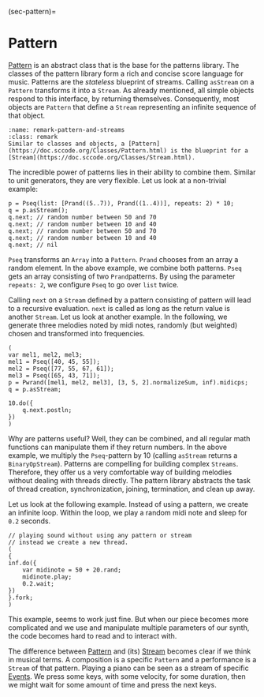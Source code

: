 (sec-pattern)=
# Pattern

[Pattern](https://doc.sccode.org/Classes/Pattern.html) is an abstract class that is the base for the patterns library. 
The classes of the pattern library form a rich and concise score language for music.
Patterns are the *stateless* blueprint of streams.
Calling ``asStream`` on a ``Pattern`` transforms it into a ``Stream``.
As already mentioned, all simple objects respond to this interface, by returning themselves.
Consequently, most objects are ``Pattern`` that define a ``Stream`` representing an infinite sequence of that object.

```{admonition} Pattern and Streams
:name: remark-pattern-and-streams
:class: remark
Similar to classes and objects, a [Pattern](https://doc.sccode.org/Classes/Pattern.html) is the blueprint for a [Stream](https://doc.sccode.org/Classes/Stream.html).
```

The incredible power of patterns lies in their ability to combine them.
Similar to unit generators, they are very flexible.
Let us look at a non-trivial example:

```isc
p = Pseq(list: [Prand((5..7)), Prand((1..4))], repeats: 2) * 10;
q = p.asStream();
q.next; // random number between 50 and 70
q.next; // random number between 10 and 40
q.next; // random number between 50 and 70
q.next; // random number between 10 and 40
q.next; // nil
```

``Pseq`` transforms an ``Array`` into a ``Pattern``. 
``Prand`` chooses from an array a random element.
In the above example, we combine both patterns.
``Pseq`` gets an array consisting of two ``Prand``patterns.
By using the parameter ``repeats: 2``, we configure ``Pseq`` to go over ``list`` twice.

Calling ``next`` on a ``Stream`` defined by a pattern consisting of pattern will lead to a recursive evaluation.
``next`` is called as long as the return value is another ``Stream``.
Let us look at another example.
In the following, we generate three melodies noted by midi notes, randomly (but weighted) chosen and transformed into frequencies.

```isc
(
var mel1, mel2, mel3;
mel1 = Pseq([40, 45, 55]);
mel2 = Pseq([77, 55, 67, 61]);
mel3 = Pseq([65, 43, 71]);
p = Pwrand([mel1, mel2, mel3], [3, 5, 2].normalizeSum, inf).midicps;
q = p.asStream;

10.do({
    q.next.postln;
})
)
```

Why are patterns useful?
Well, they can be combined, and all regular math functions can manipulate them if they return numbers.
In the above example, we multiply the ``Pseq``-pattern by 10 (calling ``asStream`` returns a ``BinaryOpStream``).
Patterns are compelling for building complex ``Streams``.
Therefore, they offer us a very comfortable way of building melodies without dealing with threads directly.
The pattern library abstracts the task of thread creation, synchronization, joining, termination, and clean up away.

Let us look at the following example.
Instead of using a pattern, we create an infinite loop.
Within the loop, we play a random midi note and sleep for ``0.2`` seconds.

```isc
// playing sound without using any pattern or stream
// instead we create a new thread.
(
{
inf.do({
    var midinote = 50 + 20.rand;
    midinote.play;
    0.2.wait;
})
}.fork;
)
```

This example, seems to work just fine.
But when our piece becomes more complicated and we use and manipulate multiple parameters of our synth, the code becomes hard to read and to interact with.

The difference between [Pattern](https://doc.sccode.org/Classes/Pattern.html) and (its) [Stream](https://doc.sccode.org/Classes/Stream.html) becomes clear if we think in musical terms.
A composition is a specific ``Pattern`` and a performance is a ``Stream`` of that pattern. 
Playing a piano can be seen as a stream of specific [Events](https://doc.sccode.org/Classes/Event.html).
We press some keys, with some velocity, for some duration, then we might wait for some amount of time and press the next keys.
